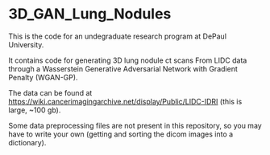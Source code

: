 # 3D_GAN_Lung_Nodules
This is the code for an undegraduate research program at DePaul University.

It contains code for generating 3D lung nodule ct scans From LIDC data through a Wasserstein Generative Adversarial Network with Gradient Penalty (WGAN-GP). 

The data can be found at https://wiki.cancerimagingarchive.net/display/Public/LIDC-IDRI (this is large, ~100 gb).

Some data preprocessing files are not present in this repository, so you may have to write your own (getting and sorting the dicom images into a dictionary).
